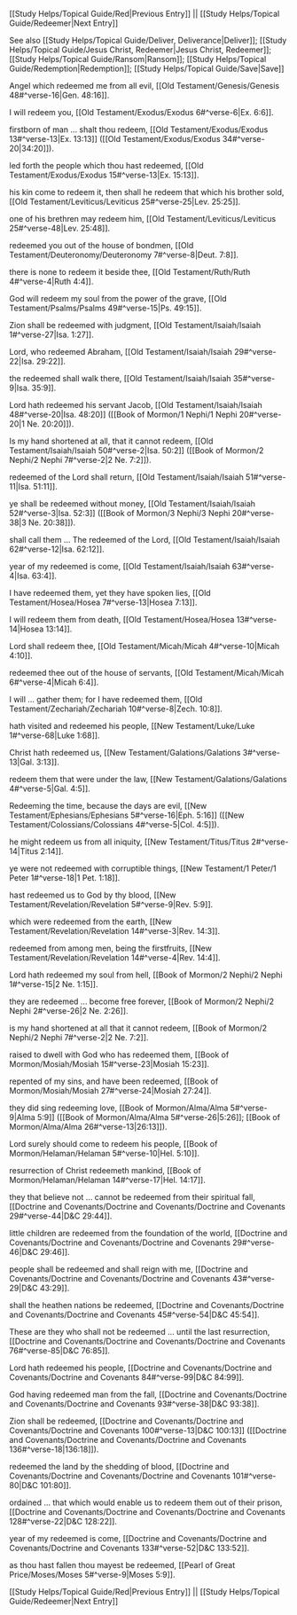 [[Study Helps/Topical Guide/Red|Previous Entry]]  ||  [[Study Helps/Topical Guide/Redeemer|Next Entry]]

 See also [[Study Helps/Topical Guide/Deliver, Deliverance|Deliver]]; [[Study Helps/Topical Guide/Jesus Christ, Redeemer|Jesus Christ, Redeemer]]; [[Study Helps/Topical Guide/Ransom|Ransom]]; [[Study Helps/Topical Guide/Redemption|Redemption]]; [[Study Helps/Topical Guide/Save|Save]]

 Angel which redeemed me from all evil, [[Old Testament/Genesis/Genesis 48#^verse-16|Gen. 48:16]].

 I will redeem you, [[Old Testament/Exodus/Exodus 6#^verse-6|Ex. 6:6]].

 firstborn of man ... shalt thou redeem, [[Old Testament/Exodus/Exodus 13#^verse-13|Ex. 13:13]] ([[Old Testament/Exodus/Exodus 34#^verse-20|34:20]]).

 led forth the people which thou hast redeemed, [[Old Testament/Exodus/Exodus 15#^verse-13|Ex. 15:13]].

 his kin come to redeem it, then shall he redeem that which his brother sold, [[Old Testament/Leviticus/Leviticus 25#^verse-25|Lev. 25:25]].

 one of his brethren may redeem him, [[Old Testament/Leviticus/Leviticus 25#^verse-48|Lev. 25:48]].

 redeemed you out of the house of bondmen, [[Old Testament/Deuteronomy/Deuteronomy 7#^verse-8|Deut. 7:8]].

 there is none to redeem it beside thee, [[Old Testament/Ruth/Ruth 4#^verse-4|Ruth 4:4]].

 God will redeem my soul from the power of the grave, [[Old Testament/Psalms/Psalms 49#^verse-15|Ps. 49:15]].

 Zion shall be redeemed with judgment, [[Old Testament/Isaiah/Isaiah 1#^verse-27|Isa. 1:27]].

 Lord, who redeemed Abraham, [[Old Testament/Isaiah/Isaiah 29#^verse-22|Isa. 29:22]].

 the redeemed shall walk there, [[Old Testament/Isaiah/Isaiah 35#^verse-9|Isa. 35:9]].

 Lord hath redeemed his servant Jacob, [[Old Testament/Isaiah/Isaiah 48#^verse-20|Isa. 48:20]] ([[Book of Mormon/1 Nephi/1 Nephi 20#^verse-20|1 Ne. 20:20]]).

 Is my hand shortened at all, that it cannot redeem, [[Old Testament/Isaiah/Isaiah 50#^verse-2|Isa. 50:2]] ([[Book of Mormon/2 Nephi/2 Nephi 7#^verse-2|2 Ne. 7:2]]).

 redeemed of the Lord shall return, [[Old Testament/Isaiah/Isaiah 51#^verse-11|Isa. 51:11]].

 ye shall be redeemed without money, [[Old Testament/Isaiah/Isaiah 52#^verse-3|Isa. 52:3]] ([[Book of Mormon/3 Nephi/3 Nephi 20#^verse-38|3 Ne. 20:38]]).

 shall call them ... The redeemed of the Lord, [[Old Testament/Isaiah/Isaiah 62#^verse-12|Isa. 62:12]].

 year of my redeemed is come, [[Old Testament/Isaiah/Isaiah 63#^verse-4|Isa. 63:4]].

 I have redeemed them, yet they have spoken lies, [[Old Testament/Hosea/Hosea 7#^verse-13|Hosea 7:13]].

 I will redeem them from death, [[Old Testament/Hosea/Hosea 13#^verse-14|Hosea 13:14]].

 Lord shall redeem thee, [[Old Testament/Micah/Micah 4#^verse-10|Micah 4:10]].

 redeemed thee out of the house of servants, [[Old Testament/Micah/Micah 6#^verse-4|Micah 6:4]].

 I will ... gather them; for I have redeemed them, [[Old Testament/Zechariah/Zechariah 10#^verse-8|Zech. 10:8]].

 hath visited and redeemed his people, [[New Testament/Luke/Luke 1#^verse-68|Luke 1:68]].

 Christ hath redeemed us, [[New Testament/Galations/Galations 3#^verse-13|Gal. 3:13]].

 redeem them that were under the law, [[New Testament/Galations/Galations 4#^verse-5|Gal. 4:5]].

 Redeeming the time, because the days are evil, [[New Testament/Ephesians/Ephesians 5#^verse-16|Eph. 5:16]] ([[New Testament/Colossians/Colossians 4#^verse-5|Col. 4:5]]).

 he might redeem us from all iniquity, [[New Testament/Titus/Titus 2#^verse-14|Titus 2:14]].

 ye were not redeemed with corruptible things, [[New Testament/1 Peter/1 Peter 1#^verse-18|1 Pet. 1:18]].

 hast redeemed us to God by thy blood, [[New Testament/Revelation/Revelation 5#^verse-9|Rev. 5:9]].

 which were redeemed from the earth, [[New Testament/Revelation/Revelation 14#^verse-3|Rev. 14:3]].

 redeemed from among men, being the firstfruits, [[New Testament/Revelation/Revelation 14#^verse-4|Rev. 14:4]].

 Lord hath redeemed my soul from hell, [[Book of Mormon/2 Nephi/2 Nephi 1#^verse-15|2 Ne. 1:15]].

 they are redeemed ... become free forever, [[Book of Mormon/2 Nephi/2 Nephi 2#^verse-26|2 Ne. 2:26]].

 is my hand shortened at all that it cannot redeem, [[Book of Mormon/2 Nephi/2 Nephi 7#^verse-2|2 Ne. 7:2]].

 raised to dwell with God who has redeemed them, [[Book of Mormon/Mosiah/Mosiah 15#^verse-23|Mosiah 15:23]].

 repented of my sins, and have been redeemed, [[Book of Mormon/Mosiah/Mosiah 27#^verse-24|Mosiah 27:24]].

 they did sing redeeming love, [[Book of Mormon/Alma/Alma 5#^verse-9|Alma 5:9]] ([[Book of Mormon/Alma/Alma 5#^verse-26|5:26]]; [[Book of Mormon/Alma/Alma 26#^verse-13|26:13]]).

 Lord surely should come to redeem his people, [[Book of Mormon/Helaman/Helaman 5#^verse-10|Hel. 5:10]].

 resurrection of Christ redeemeth mankind, [[Book of Mormon/Helaman/Helaman 14#^verse-17|Hel. 14:17]].

 they that believe not ... cannot be redeemed from their spiritual fall, [[Doctrine and Covenants/Doctrine and Covenants/Doctrine and Covenants 29#^verse-44|D&C 29:44]].

 little children are redeemed from the foundation of the world, [[Doctrine and Covenants/Doctrine and Covenants/Doctrine and Covenants 29#^verse-46|D&C 29:46]].

 people shall be redeemed and shall reign with me, [[Doctrine and Covenants/Doctrine and Covenants/Doctrine and Covenants 43#^verse-29|D&C 43:29]].

 shall the heathen nations be redeemed, [[Doctrine and Covenants/Doctrine and Covenants/Doctrine and Covenants 45#^verse-54|D&C 45:54]].

 These are they who shall not be redeemed ... until the last resurrection, [[Doctrine and Covenants/Doctrine and Covenants/Doctrine and Covenants 76#^verse-85|D&C 76:85]].

 Lord hath redeemed his people, [[Doctrine and Covenants/Doctrine and Covenants/Doctrine and Covenants 84#^verse-99|D&C 84:99]].

 God having redeemed man from the fall, [[Doctrine and Covenants/Doctrine and Covenants/Doctrine and Covenants 93#^verse-38|D&C 93:38]].

 Zion shall be redeemed, [[Doctrine and Covenants/Doctrine and Covenants/Doctrine and Covenants 100#^verse-13|D&C 100:13]] ([[Doctrine and Covenants/Doctrine and Covenants/Doctrine and Covenants 136#^verse-18|136:18]]).

 redeemed the land by the shedding of blood, [[Doctrine and Covenants/Doctrine and Covenants/Doctrine and Covenants 101#^verse-80|D&C 101:80]].

 ordained ... that which would enable us to redeem them out of their prison, [[Doctrine and Covenants/Doctrine and Covenants/Doctrine and Covenants 128#^verse-22|D&C 128:22]].

 year of my redeemed is come, [[Doctrine and Covenants/Doctrine and Covenants/Doctrine and Covenants 133#^verse-52|D&C 133:52]].

 as thou hast fallen thou mayest be redeemed, [[Pearl of Great Price/Moses/Moses 5#^verse-9|Moses 5:9]].

[[Study Helps/Topical Guide/Red|Previous Entry]]  ||  [[Study Helps/Topical Guide/Redeemer|Next Entry]]
